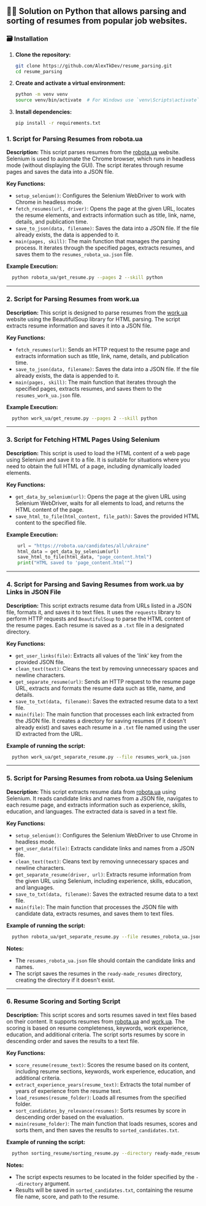 ## :technologist: Solution on Python that allows parsing and sorting of resumes from popular job websites.

 
### :card_file_box: Installation
1. **Clone the repository:**
   ```bash
   git clone https://github.com/AlexTkDev/resume_parsing.git
   cd resume_parsing
   ```

2. **Create and activate a virtual environment:**
   ```bash
   python -m venv venv
   source venv/bin/activate  # For Windows use `venv\Scripts\activate`
   ```

3. **Install dependencies:**
   ```bash
   pip install -r requirements.txt
   ```

### 1. Script for Parsing Resumes from robota.ua
**Description:**
This script parses resumes from the [robota.ua](https://robota.ua) website. Selenium is used to automate the Chrome browser, which runs in headless mode (without displaying the GUI). The script iterates through resume pages and saves the data into a JSON file.

**Key Functions:**
- `setup_selenium()`: Configures the Selenium WebDriver to work with Chrome in headless mode.
- `fetch_resumes(url, driver)`: Opens the page at the given URL, locates the resume elements, and extracts information such as title, link, name, details, and publication time.
- `save_to_json(data, filename)`: Saves the data into a JSON file. If the file already exists, the data is appended to it.
- `main(pages, skill)`: The main function that manages the parsing process. It iterates through the specified pages, extracts resumes, and saves them to the `resumes_robota_ua.json` file.

**Example Execution:**
```bash
  python robota_ua/get_resume.py --pages 2 --skill python
```

---

### 2. Script for Parsing Resumes from work.ua
**Description:**
This script is designed to parse resumes from the [work.ua](https://work.ua) website using the BeautifulSoup library for HTML parsing. The script extracts resume information and saves it into a JSON file.

**Key Functions:**
- `fetch_resumes(url)`: Sends an HTTP request to the resume page and extracts information such as title, link, name, details, and publication time.
- `save_to_json(data, filename)`: Saves the data into a JSON file. If the file already exists, the data is appended to it.
- `main(pages, skill)`: The main function that iterates through the specified pages, extracts resumes, and saves them to the `resumes_work_ua.json` file.

**Example Execution:**
```bash
  python work_ua/get_resume.py --pages 2 --skill python
```

---

### 3. Script for Fetching HTML Pages Using Selenium
**Description:**
This script is used to load the HTML content of a web page using Selenium and save it to a file. It is suitable for situations where you need to obtain the full HTML of a page, including dynamically loaded elements.

**Key Functions:**
- `get_data_by_selenium(url)`: Opens the page at the given URL using Selenium WebDriver, waits for all elements to load, and returns the HTML content of the page.
- `save_html_to_file(html_content, file_path)`: Saves the provided HTML content to the specified file.

**Example Execution:**
```python
    url = "https://robota.ua/candidates/all/ukraine"
    html_data = get_data_by_selenium(url)
    save_html_to_file(html_data, "page_content.html")
    print("HTML saved to 'page_content.html'")
```

---

### 4. Script for Parsing and Saving Resumes from work.ua by Links in JSON File
**Description:**
This script extracts resume data from URLs listed in a JSON file, formats it, and saves it to 
text files. It uses the `requests` library to perform HTTP requests and `BeautifulSoup` to parse 
the HTML content of the resume pages. Each resume is saved as a `.txt` file in a designated 
directory.

**Key Functions:**
- `get_user_links(file)`: Extracts all values of the 'link' key from the provided JSON file.
- `clean_text(text)`: Cleans the text by removing unnecessary spaces and newline characters.
- `get_separate_resume(url)`: Sends an HTTP request to the resume page URL, extracts and formats the resume data such as title, name, and details.
- `save_to_txt(data, filename)`: Saves the extracted resume data to a text file.
- `main(file)`: The main function that processes each link extracted from the JSON file. It creates a directory for saving resumes (if it doesn't already exist) and saves each resume in a `.txt` file named using the user ID extracted from the URL.

**Example of running the script:**
```bash
  python work_ua/get_separate_resume.py --file resumes_work_ua.json
```

---

### 5. Script for Parsing Resumes from robota.ua Using Selenium
**Description:**
This script extracts resume data from [robota.ua](https://robota.ua) using Selenium. 
It reads candidate links and names from a JSON file, navigates to each resume page,
and extracts information such as experience, skills, education, and languages. The extracted data
is saved in a text file.

**Key Functions:**
- `setup_selenium()`: Configures the Selenium WebDriver to use Chrome in headless mode.
- `get_user_data(file)`: Extracts candidate links and names from a JSON file.
- `clean_text(text)`: Cleans text by removing unnecessary spaces and newline characters.
- `get_separate_resume(driver, url)`: Extracts resume information from the given URL using Selenium, including experience, skills, education, and languages.
- `save_to_txt(data, filename)`: Saves the extracted resume data to a text file.
- `main(file)`: The main function that processes the JSON file with candidate data, extracts resumes, and saves them to text files.

**Example of running the script:**
```bash
  python robota_ua/get_separate_resume.py --file resumes_robota_ua.json
```

**Notes:**
- The `resumes_robota_ua.json` file should contain the candidate links and names.
- The script saves the resumes in the `ready-made_resumes` directory, creating the directory 
if it doesn't exist.

---

### 6. Resume Scoring and Sorting Script
**Description:**
This script scores and sorts resumes saved in text files based on their content. 
It supports resumes from [robota.ua](https://robota.ua) and [work.ua](https://www.work.ua). 
The scoring is based on resume completeness, keywords, work experience, education, 
and additional criteria. The script sorts resumes by score in descending order and saves 
the results to a text file.

**Key Functions:**
- `score_resume(resume_text)`: Scores the resume based on its content, including resume sections, keywords, work experience, education, and additional criteria.
- `extract_experience_years(resume_text)`: Extracts the total number of years of experience from the resume text.
- `load_resumes(resume_folder)`: Loads all resumes from the specified folder.
- `sort_candidates_by_relevance(resumes)`: Sorts resumes by score in descending order based on the evaluation.
- `main(resume_folder)`: The main function that loads resumes, scores and sorts them, and then saves the results to `sorted_candidates.txt`.

**Example of running the script:**
```bash
  python sorting_resume/sorting_resume.py --directory ready-made_resumes
```

**Notes:**
- The script expects resumes to be located in the folder specified by the `--directory` argument.
- Results will be saved in `sorted_candidates.txt`, containing the resume file name, score, and path to the resume.

